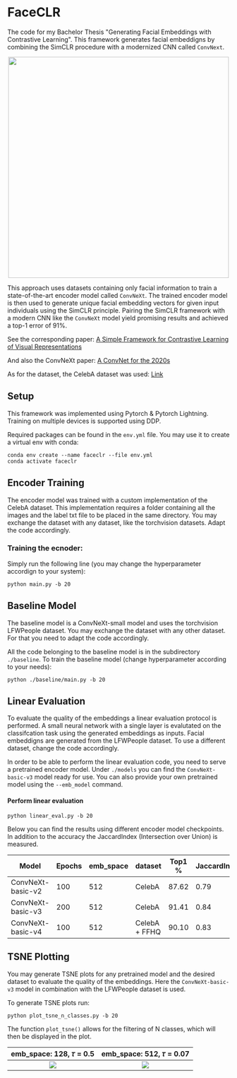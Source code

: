 # FaceCLR

The code for my Bachelor Thesis "Generating Facial Embeddings with Contrastive Learning". This framework generates facial embeddigns by combining the SimCLR procedure with a modernized CNN called `ConvNext`.


<p align="center">
  <img src="https://blogger.googleusercontent.com/img/b/R29vZ2xl/AVvXsEjYoytcASjUsD6ADwOKGUeefo8jyqKgSpSsDV9K3mk7qPSVFGoUnNiHVWr7oHmXHDVb_RbpSasgVZAZpiGcc0_mT4bj2ny11Pa95Y5U5FgFPP0RV3yZOm31gff1HjZvqpzHTKYSP64EozHS/s640/image4.gif" width="500"/>
</p>

This approach uses datasets containing only facial information to train a state-of-the-art encoder model called `ConvNeXt`.  The trained encoder model is then used to generate unique facial embedding vectors for given input individuals using the SimCLR principle. 
Pairing the SimCLR framework with a modern CNN like the `ConvNeXt` model yield promising results and achieved a top-1 error of 91%.

See the corresponding paper: [A Simple Framework for Contrastive Learning of Visual Representations](https://arxiv.org/abs/2002.05709)

And also the ConvNeXt paper: [A ConvNet for the 2020s](https://arxiv.org/abs/2201.03545)

As for the dataset, the CelebA dataset was used: [Link](https://mmlab.ie.cuhk.edu.hk/projects/CelebA.html)
## Setup

This framework was implemented using Pytorch & Pytorch Lightning. Training on multiple devices is supported using DDP.

Required packages can be found in the ```env.yml``` file. You may use it to create a virtual env with conda:

```
conda env create --name faceclr --file env.yml
conda activate faceclr
```

## Encoder Training

The encoder model was trained with a custom implementation of the CelebA dataset. This implementation requires a folder containing all the images and the label txt file to be placed in the same directory.
You may exchange the dataset with any dataset, like the torchvision datasets. Adapt the code accordingly.

### Training the ecnoder:

Simply run the following line (you may change the hyperparameter accordign to your system):


```
python main.py -b 20
```

## Baseline Model

The baseline model is a ConvNeXt-small model and uses the torchvision LFWPeople dataset. You may exchange the dataset with any other dataset. For that you need to adapt the code accordingly.

All the code belonging to the baseline model is in the subdirectory ```./baseline```.
To train the baseline model (change hyperparameter according to your needs):
```
python ./baseline/main.py -b 20
```


## Linear Evaluation

To evaluate the quality of the embeddings a linear evaluation protocol is performed. A small neural network with a single layer is evalutated on the classifcation task using the generated embeddings as inputs.
Facial embeddigns are generated from the LFWPeople dataset. To use a different dataset, change the code accordingly.

In order to be able to perform the linear evaluation code, you need to serve a pretrained encoder model. Under ```./models``` you can find the ```ConvNeXt-basic-v3``` model ready for use. You can also provide your own pretrained model using the 
```--emb_model``` command.


#### Perform linear evaluation

```
python linear_eval.py -b 20
```



Below you can find the results using different encoder model checkpoints. In addition to the accuracy the JaccardIndex (Intersection over Union) is measured.



| Model         | Epochs | emb_space | dataset  |  Top1 % | JaccardIndex |
|---------------|---------|------------|---------|---------|-----------|
| ConvNeXt-basic-v2 | 100   | 512       | CelebA       | 87.62   | 0.79  |
| ConvNeXt-basic-v3 | 200 | 512         | CelebA       | 91.41   | 0.84 |
| ConvNeXt-basic-v4 | 100  | 512        |CelebA + FFHQ | 90.10    | 0.83 |


## TSNE Plotting

You may generate TSNE plots for any pretrained model and the desired dataset to evaluate the quality of the embeddings.
Here the ```ConvNeXt-basic-v3``` model in combination with the LFWPeople dataset is used.

To generate TSNE plots run:
```
python plot_tsne_n_classes.py -b 20
```

The function ```plot_tsne()``` allows for the filtering of N classes, which will then be displayed in the plot.

 emb_space: 128, 𝜏 = 0.5   | emb_space: 512, 𝜏 = 0.07
:-------------------------:|:-------------------------:
![](https://github.com/DJ404/FaceCLR/blob/main/TSNE/128_midt.png) |  ![](https://github.com/DJ404/FaceCLR/blob/main/TSNE/512_lowt.png)
